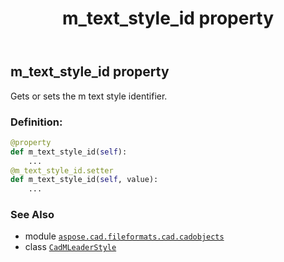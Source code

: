 ﻿---
title: m_text_style_id property
second_title: Aspose.CAD for Python via .NET API References
description: 
type: docs
weight: 610
url: /python-net/aspose.cad.fileformats.cad.cadobjects/cadmleaderstyle/m_text_style_id/
is_root: false
---

## m_text_style_id property


Gets or sets the m text style identifier.
### Definition:
```python
@property
def m_text_style_id(self):
    ...
@m_text_style_id.setter
def m_text_style_id(self, value):
    ...
```

### See Also
* module [`aspose.cad.fileformats.cad.cadobjects`](../../)
* class [`CadMLeaderStyle`](/cad/python-net/aspose.cad.fileformats.cad.cadobjects/cadmleaderstyle)
